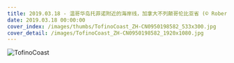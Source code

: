 ```yaml
---
title: 2019.03.18 - 温哥华岛托菲诺附近的海岸线，加拿大不列颠哥伦比亚省 (© Robert Postma/plainpicture)
date: 2019.03.18 00:00:00
cover_index: /images/thumbs/TofinoCoast_ZH-CN0950198582_533x300.jpg
cover_detail: /images/TofinoCoast_ZH-CN0950198582_1920x1080.jpg
---
```


![TofinoCoast](/images/TofinoCoast_ZH-CN0950198582_1920x1080.jpg)

